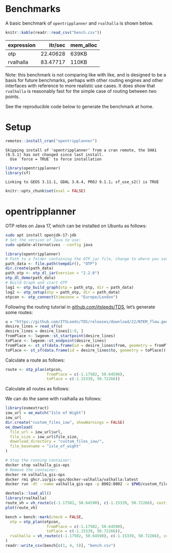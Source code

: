 # Benchmarks

A basic benchmark of `opentripplanner` and `rvalhalla` is shown below.

``` r
knitr::kable(readr::read_csv("bench.csv"))
```

| expression |  itr/sec | mem_alloc |
|:-----------|---------:|:----------|
| otp        | 22.40628 | 639KB     |
| rvalhalla  | 83.47717 | 110KB     |

Note: this benchmark is not comparing like with like, and is designed to
be a basis for future benchmarks, perhaps with other routing engines and
other interfaces with reference to more realistic use cases. It does
show that `rvalhalla` is reasonably fast for the simple case of routing
between two points.

See the reproducible code below to generate the benchmark at home.

# Setup

``` r
remotes::install_cran("opentripplanner")
```

    Skipping install of 'opentripplanner' from a cran remote, the SHA1 (0.5.1) has not changed since last install.
      Use `force = TRUE` to force installation

``` r
library(opentripplanner)
library(sf)
```

    Linking to GEOS 3.11.1, GDAL 3.6.4, PROJ 9.1.1; sf_use_s2() is TRUE

``` r
knitr::opts_chunk$set(eval = FALSE)
```

# opentripplanner

OTP relies on Java 17, which can be installed on Ubuntu as follows:

``` bash
sudo apt install openjdk-17-jdk
# Set the version of Java to use:
sudo update-alternatives --config java
```

``` r
library(opentripplanner)
# Path to a folder containing the OTP.jar file, change to where you saved the file.
path_data <- file.path(tempdir(), "OTP")
dir.create(path_data)
path_otp <- otp_dl_jar(version = "2.2.0")
otp_dl_demo(path_data)
# Build Graph and start OTP
log1 <- otp_build_graph(otp = path_otp, dir = path_data)
log2 <- otp_setup(otp = path_otp, dir = path_data)
otpcon <- otp_connect(timezone = "Europe/London")
```

Following the routing tutorial in
[github.com/itsleeds/TDS](https://github.com/ITSLeeds/TDS/blob/ff0c7346d2f872539faae11224aaa76b79e8c2b6/practicals/6-routing.Rmd),
let’s generate some routes:

``` r
u = "https://github.com/ITSLeeds/TDS/releases/download/22/NTEM_flow.geojson"
desire_lines = read_sf(u)
desire_lines = desire_lines[1:9, ]
fromPlace <- lwgeom::st_startpoint(desire_lines)
toPlace <- lwgeom::st_endpoint(desire_lines)
fromPlace <- st_sf(data.frame(id = desire_lines$from, geometry = fromPlace))
toPlace <- st_sf(data.frame(id = desire_lines$to, geometry = toPlace))
```

Calculate a route as follows:

``` r
route <- otp_plan(otpcon, 
                  fromPlace = c(-1.17502, 50.64590), 
                  toPlace = c(-1.15339, 50.72266))
```

Calculate all routes as follows:

We can do the same with rvalhalla as follows:

``` r
library(osmextract)
iow_url = oe_match("Isle of Wight")
iow_url
dir.create("custom_files_iow", showWarnings = FALSE)
oe_download(
  file_url = iow_url$url,
  file_size = iow_url$file_size,
  download_directory = "custom_files_iow/",
  file_basename = "isle_of_wight"
)
```

``` bash
# Stop the running container:
docker stop valhalla_gis-ops
# Remove the container:
docker rm valhalla_gis-ops
docker rmi ghcr.io/gis-ops/docker-valhalla/valhalla:latest
docker run -dt --name valhalla_gis-ops -p 8002:8002 -v $PWD/custom_files:/custom_files -e tile_urls=https://download.geofabrik.de/europe/great-britain/england/isle-of-wight-latest.osm.pbf ghcr.io/gis-ops/docker-valhalla/valhalla:latest
```

``` r
devtools::load_all()
library(rvalhalla)
route_vh = vh_route(c(-1.17502, 50.64590), c(-1.15339, 50.72266), costing = "pedestrian")
plot(route_vh)
```

``` r
bench = bench::mark(check = FALSE,
  otp = otp_plan(otpcon, 
                  fromPlace = c(-1.17502, 50.64590), 
                  toPlace = c(-1.15339, 50.72266)),
  rvalhalla = vh_route(c(-1.17502, 50.64590), c(-1.15339, 50.72266), costing = "pedestrian")
)
readr::write_csv(bench[c(1, 4, 5)], "bench.csv")
```
